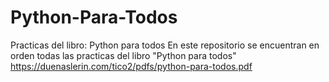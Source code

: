 # Python-Para-Todos
Practicas del libro: Python para todos
En este repositorio se encuentran en orden todas las practicas del libro "Python para todos"
https://duenaslerin.com/tico2/pdfs/python-para-todos.pdf
